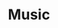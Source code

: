 ---
title: Music
summary: My toughts and releases as a hobby music producer (if not released on [SoundCloud](https://soundcloud.com/)).
images:
    - https://res.cloudinary.com/ypertex/image/upload/c_fill,dpr_auto,f_auto,g_auto,h_630,q_auto,w_1200/9936f32d-7e50-42be-aa9e-a20c3e42e3b4
imageAttribution: "[output.com](https://output.com)"
---